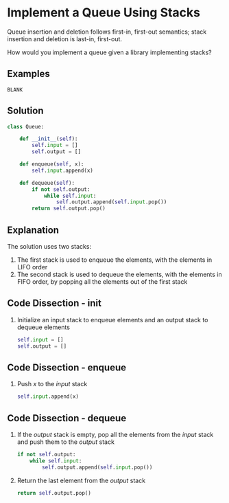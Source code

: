 # Implement a Queue Using Stacks
Queue insertion and deletion follows first-in, first-out semantics; stack insertion and deletion is last-in, first-out.

How would you implement a queue given a library implementing stacks?

## Examples
```
BLANK
```

## Solution
```python
class Queue:

    def __init__(self):
        self.input = []
        self.output = []

    def enqueue(self, x):
        self.input.append(x)

    def dequeue(self):
        if not self.output:
            while self.input:
                self.output.append(self.input.pop())
        return self.output.pop()
```

## Explanation
The solution uses two stacks:
1. The first stack is used to enqueue the elements, with the elements in LIFO order
2. The second stack is used to dequeue the elements, with the elements in FIFO order, by popping all the elements out of the first stack

## Code Dissection - __init__
1. Initialize an input stack to enqueue elements and an output stack to dequeue elements
    ```python
    self.input = []
    self.output = []
    ```

## Code Dissection - enqueue
1. Push _x_ to the _input_ stack
    ```python
    self.input.append(x)
    ```

## Code Dissection - dequeue
1. If the _output_ stack is empty, pop all the elements from the _input_ stack and push them to the _output_ stack
    ```python
    if not self.output:
        while self.input:
            self.output.append(self.input.pop())
    ```
2. Return the last element from the _output_ stack
    ```python
    return self.output.pop()
    ```